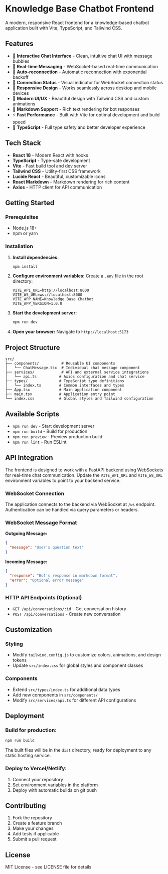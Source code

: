 # Knowledge Base Chatbot Frontend

A modern, responsive React frontend for a knowledge-based chatbot application built with Vite, TypeScript, and Tailwind CSS.

## Features

- 🤖 **Interactive Chat Interface** - Clean, intuitive chat UI with message bubbles
- 💬 **Real-time Messaging** - WebSocket-based real-time communication
- 🔄 **Auto-reconnection** - Automatic reconnection with exponential backoff
- 📶 **Connection Status** - Visual indicator for WebSocket connection status
- 📱 **Responsive Design** - Works seamlessly across desktop and mobile devices
- 🎨 **Modern UI/UX** - Beautiful design with Tailwind CSS and custom animations
- 📝 **Markdown Support** - Rich text rendering for bot responses
- ⚡ **Fast Performance** - Built with Vite for optimal development and build speed
- 🔧 **TypeScript** - Full type safety and better developer experience

## Tech Stack

- **React 18** - Modern React with hooks
- **TypeScript** - Type-safe development
- **Vite** - Fast build tool and dev server
- **Tailwind CSS** - Utility-first CSS framework
- **Lucide React** - Beautiful, customizable icons
- **React Markdown** - Markdown rendering for rich content
- **Axios** - HTTP client for API communication

## Getting Started

### Prerequisites

- Node.js 18+ 
- npm or yarn

### Installation

1. **Install dependencies:**
   ```bash
   npm install
   ```

2. **Configure environment variables:**
   Create a `.env` file in the root directory:
   ```env
   VITE_API_URL=http://localhost:8000
   VITE_WS_URL=ws://localhost:8000
   VITE_APP_NAME=Knowledge Base Chatbot
   VITE_APP_VERSION=1.0.0
   ```

3. **Start the development server:**
   ```bash
   npm run dev
   ```

4. **Open your browser:**
   Navigate to `http://localhost:5173`

## Project Structure

```
src/
├── components/          # Reusable UI components
│   └── ChatMessage.tsx  # Individual chat message component
├── services/            # API and external service integrations
│   └── api.ts          # Axios configuration and chat service
├── types/              # TypeScript type definitions
│   └── index.ts        # Common interfaces and types
├── App.tsx             # Main application component
├── main.tsx            # Application entry point
└── index.css           # Global styles and Tailwind configuration
```

## Available Scripts

- `npm run dev` - Start development server
- `npm run build` - Build for production
- `npm run preview` - Preview production build
- `npm run lint` - Run ESLint

## API Integration

The frontend is designed to work with a FastAPI backend using WebSockets for real-time chat communication. Update the `VITE_API_URL` and `VITE_WS_URL` environment variables to point to your backend service.

### WebSocket Connection

The application connects to the backend via WebSocket at `/ws` endpoint. Authentication can be handled via query parameters or headers.

### WebSocket Message Format

**Outgoing Message:**
```json
{
  "message": "User's question text"
}
```

**Incoming Message:**
```json
{
  "response": "Bot's response in markdown format",
  "error": "Optional error message"
}
```

### HTTP API Endpoints (Optional)

- `GET /api/conversations/:id` - Get conversation history
- `POST /api/conversations` - Create new conversation

## Customization

### Styling
- Modify `tailwind.config.js` to customize colors, animations, and design tokens
- Update `src/index.css` for global styles and component classes

### Components
- Extend `src/types/index.ts` for additional data types
- Add new components in `src/components/`
- Modify `src/services/api.ts` for different API configurations

## Deployment

### Build for production:
```bash
npm run build
```

The built files will be in the `dist` directory, ready for deployment to any static hosting service.

### Deploy to Vercel/Netlify:
1. Connect your repository
2. Set environment variables in the platform
3. Deploy with automatic builds on git push

## Contributing

1. Fork the repository
2. Create a feature branch
3. Make your changes
4. Add tests if applicable
5. Submit a pull request

## License

MIT License - see LICENSE file for details
